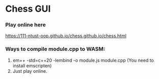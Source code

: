 # Chess GUI

### Play online here
https://111-ntust-oop.github.io/chess.github.io/chess.html

### Ways to compile module.cpp to WASM:
1. em++ -std=c++20 -lembind -o module.js module.cpp (You need to install emscripten)
2. Just play online.

